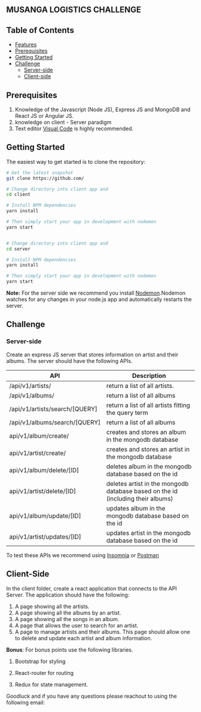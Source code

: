 
MUSANGA LOGISTICS CHALLENGE
-----

Table of Contents
-----------------

- [Features](#features)
- [Prerequisites](#prerequisites)
- [Getting Started](#getting-started)
- [Challenge](#Challenge)
    - [Server-side](#Server-side)
    - [Client-side](#client-side)


Prerequisites
-----
1. Knowledge of the Javascript (Node JS), Express JS and MongoDB and React JS or Angular JS.
2. knowledge on client - Server paradigm
3. Text editor  [Visual Code](https://code.visualstudio.com/) is highly recommended.

Getting Started
---------------

The easiest way to get started is to clone the repository:

```bash
# Get the latest snapshot
git clone https://github.com/

# Change directory into client app and
cd client 

# Install NPM dependencies
yarn install

# Then simply start your app in development with nodemon
yarn start


# Change directory into client app and
cd server

# Install NPM dependencies
yarn install

# Then simply start your app in development with nodemon
yarn start
```

**Note:** For the server side we recommend you install [Nodemon](https://github.com/remy/nodemon).Nodemon watches for any changes in your  node.js app and automatically restarts the
server.




Challenge
---
### Server-side
Create an express JS server that stores information on artist and their albums. The server should have the following APIs.




| API                               | Description                                                  |
| ---------------------------------- | ------------------------------------------------------------ |
|/api/v1/artists/| return a list of all artists. |
|/api/v1/albums/| return a list of all albums|
|/api/v1/artists/search/[QUERY]| return a list of all artists fitting the query term |
|/api/v1/albums/search/[QUERY]| return a list of all albums|
|api/v1/album/create/|creates and stores an album in the mongodb database|
|api/v1/artist/create/|creates and stores an artist in the mongodb database|
|api/v1/album/delete/[ID]|deletes album in the mongodb database based on the id|
|api/v1/artist/delete/[ID]|deletes artist in the mongodb database based on the id (including their albums)|
|api/v1/album/update/[ID]|updates album in the mongodb database based on the id|
|api/v1/artist/updates/[ID]|updates artist in the mongodb database based on the id|

To test these APIs we recommend using [Insomnia](https://insomnia.rest/) or [Postman](https://www.getpostman.com/)

Client-Side
-----
In the client folder, create a react application that connects to the API Server.  The application should have the following:

1. A page showing all the artists.
2. A page showing all the albums by an artist.
3. A page showing all the songs in an album.
4. A page that allows the user  to search for an artist.
5. A page to manage artists and their albums. This page should allow one to delete and update each artist and album information.  

**Bonus**: For bonus points use the following libraries.

1. Bootstrap for styling

2. React-router for routing 

3. Redux for state management.


Goodluck and if you have any questions please reachout to using the following email:
